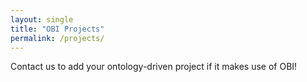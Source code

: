 ```yaml
---
layout: single
title: "OBI Projects"
permalink: /projects/
---
```


Contact us to add your ontology-driven project if it makes use of OBI!
